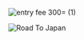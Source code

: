 ![entry fee 300= (1)](https://github.com/Manuella-R/Posters/assets/67600619/cd503ffc-58a3-4ef0-91fc-1ee8242fb56c)


![Road To Japan](https://github.com/Manuella-R/Posters/assets/67600619/28dcb213-b110-4d81-9f12-17d268ec5c3f)

